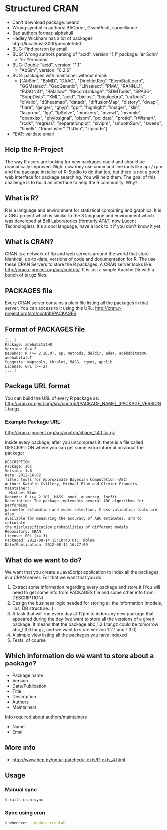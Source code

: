 # Structured CRAN

* Can't download package: beanz
* Wrong symbol in authors: BACprior, GsymPoint, surveillance
* Bad authors format: alphahull
* Hadley Wickham has a lot of packages http://localhost:3000/people/550
* BUG: Find person by email
* BUG: Wrong authors parsing of "acid", version "1.1" package: 'er Sohn'
  * 'er Yermanos'
* BUG: Double "acid", version: "1.1"
  * "AbSim", version: "0.2.6"
* BUG: packages with maintainer without email:
  * ["AbSim", "BsMD", "DAAG", "DirichletReg", "ElemStatLearn", "GGMselect", "GeoGenetix", "LINselect", "PMA", "RANN.L1", "RJSONIO", "RMallow", "RecordLinkage", "SDMTools", "SPA3G", "SuppDists", "XML", "acid", "biclust", "bigalgebra", "caTools", "clValid", "d3heatmap", "datadr", "diffusionMap", "distory", "dwapi", "flare", "geiger", "ghyp", "gpr", "highlight", "imager", "klin", "lazyrmd", "lga", "lpSolve", "mockery", "mvcwt", "mvnmle", "openxlsx", "phylosignal", "plspm", "polidata", "protiq", "rWishart", "rcdk", "regress", "separationplot", "sivipm", "smoothSurv", "sweep", "timetk", "trimcluster", "tsDyn", "zipcode"]
* FEAT: validate email

## Help the R-Project

The way R users are looking for new packages could and should be dramatically improved. Right
now they use command line tools like apt / rpm and the package installer of R-Studio to do that job,
but there is not a good web interface for package searching. You will help them. The goal of this
challenge is to build an interface to help the R community. Why?

## What is R?

R is a language and environment for statistical computing and graphics. It is a GNU project which
is similar to the S language and environment which was developed at Bell Laboratories (formerly
AT&T, now Lucent Technologies). It's a cool language, have a look to it if you don't know it yet.

## What is CRAN?

CRAN is a network of ftp and web servers around the world that store identical, up-to-date,
versions of code and documentation for R. The use these CRAN Servers to store the R packages.
A CRAN server looks like: http://cran.r-project.org/src/contrib/. It is just a simple Apache Dir with a
bunch of tar.gz files.

## PACKAGES file
Every CRAN server contains a plain file listing all the packages in that server. You can access to it
using this URL:
http://cran.r-project.org/src/contrib/PACKAGES

## Format of PACKAGES file

```
[...]
Package: adehabitatHR
Version: 0.4.2
Depends: R (>= 2.10.0), sp, methods, deldir, ade4, adehabitatMA,
adehabitatLT
Suggests: maptools, tkrplot, MASS, rgeos, gpclib
License: GPL (>= 2)
[...]
```

## Package URL format

You can build the URL of every R package as:
http://cran.rproject.org/src/contrib/[PACKAGE_NAME]_[PACKAGE_VERSION].tar.gz

### Example Package URL:

http://cran.r-project.org/src/contrib/shape_1.4.1.tar.gz

Inside every package, after you uncompress it, there is a file called DESCRIPTION where you can
get some extra information about the package:

```
DESCRIPTION
Package: abc
Version: 1.6
Date: 2012-16-02
Title: Tools for Approximate Bayesian Computation (ABC)
Author: Katalin Csillery, Michael Blum and Olivier Francois
Maintainer:
  Michael Blum
Depends: R (>= 2.10), MASS, nnet, quantreg, locfit
Description: The package implements several ABC algorithms for performing
parameter estimation and model selection. Cross-validation tools are also
available for measuring the accuracy of ABC estimates, and to calculate
the misclassification probabilities of different models.
Repository: CRAN
License: GPL (>= 3)
Packaged: 2012-08-14 15:10:43 UTC; mblum
Date/Publication: 2012-08-14 16:27:09
```

## What do we want to do?

We want that you create a JavaScript application to index all the packages in a CRAN server. For
that we want that you do:

1. Extract some information regarding every package and store it (You will need to get some info
from PACKAGES file and some other info from DESCRIPTION)
2. Design the business logic needed for storing all the information (models, libs, DB structure...)
3. A task that will run every day at 12pm to index any new package that appeared during the day
(we want to store all the versions of a given package. It means that the package
abc_1.2.1.tar.gz could be tomorrow abc_1.3.0.tar.gz, and we want to store version 1.2.1 and
1.3.0)
4. A simple view listing all the packages you have indexed
5. Tests, of course

## Which information do we want to store about a package?

* Package name
* Version
* Date/Publication
* Title
* Description
* Authors
* Maintainers

Info required about authors/maintainers
* Name
* Email

## More info
* http://www.hep.by/gnu/r-patched/r-exts/R-exts_4.html

## Usage

### Manual sync

```sh
$ rails cran:sync
```

### Sync using cron

```sh
$ whenever --update-crontab
```
